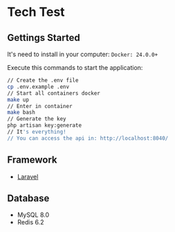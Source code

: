 # Tech Test

## Gettings Started
It's need to install in your computer:
`Docker: 24.0.0+`

Execute this commands to start the application:
```bash
// Create the .env file
cp .env.example .env
// Start all containers docker
make up
// Enter in container
make bash
// Generate the key
php artisan key:generate
// It's everything!
// You can access the api in: http://localhost:8040/
```
## Framework
- [Laravel](https://laravel.com/)
## Database
- MySQL 8.0
- Redis 6.2
